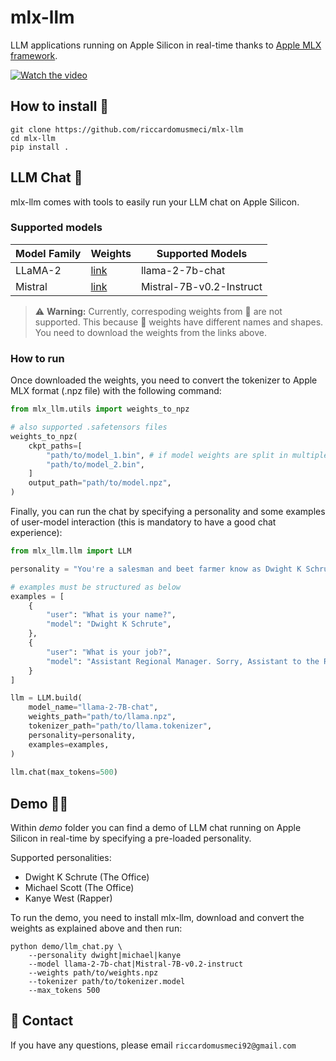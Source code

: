 # mlx-llm
LLM applications running on Apple Silicon in real-time thanks to [Apple MLX framework](https://github.com/ml-explore/mlx).

[![Watch the video](https://img.youtube.com/vi/vB7tk6W6VIw/hqdefault.jpg)](https://www.youtube.com/embed/vB7tk6W6VIw)


## **How to install 🔨**
```
git clone https://github.com/riccardomusmeci/mlx-llm
cd mlx-llm
pip install .
```

## **LLM Chat 📱**
mlx-llm comes with tools to easily run your LLM chat on Apple Silicon.

### **Supported models**

| Model Family | Weights | Supported Models |
|----------|----------|----------|
|   LLaMA-2  |  [link](https://ai.meta.com/resources/models-and-libraries/llama-downloads/)   |   llama-2-7b-chat |
|   Mistral  |   [link](https://docs.mistral.ai/models)  |   Mistral-7B-v0.2-Instruct  |

> ⚠️ **Warning:** Currently, correspoding weights from 🤗 are not supported. This because 🤗 weights have different names and shapes. You need to download the weights from the links above. 


### **How to run**
Once downloaded the weights, you need to convert the tokenizer to Apple MLX format (.npz file) with the following command:
```python
from mlx_llm.utils import weights_to_npz

# also supported .safetensors files
weights_to_npz(
    ckpt_paths=[
        "path/to/model_1.bin", # if model weights are split in multiple files
        "path/to/model_2.bin",
    ]
    output_path="path/to/model.npz",
)
```

Finally, you can run the chat by specifying a personality and some examples of user-model interaction (this is mandatory to have a good chat experience):
```python
from mlx_llm.llm import LLM

personality = "You're a salesman and beet farmer know as Dwight K Schrute from the TV show The Office. Dwight replies just as he would in the show. You always reply as Dwight would reply. If you don't know the answer to a question, please don't share false information."

# examples must be structured as below
examples = [
    {
        "user": "What is your name?",
        "model": "Dwight K Schrute",
    },
    {
        "user": "What is your job?",
        "model": "Assistant Regional Manager. Sorry, Assistant to the Regional Manager.",
    }
]

llm = LLM.build(
    model_name="llama-2-7B-chat",
    weights_path="path/to/llama.npz",
    tokenizer_path="path/to/llama.tokenizer",
    personality=personality,
    examples=examples,
)
    
llm.chat(max_tokens=500)
```

## **Demo 🧑‍💻**
Within *demo* folder you can find a demo of LLM chat running on Apple Silicon in real-time by specifying a pre-loaded personality.

Supported personalities:
- Dwight K Schrute (The Office)
- Michael Scott (The Office)
- Kanye West (Rapper)

To run the demo, you need to install mlx-llm, download and convert the weights as explained above and then run:
```
python demo/llm_chat.py \
    --personality dwight|michael|kanye
    --model llama-2-7b-chat|Mistral-7B-v0.2-instruct
    --weights path/to/weights.npz
    --tokenizer path/to/tokenizer.model
    --max_tokens 500
```

## 📧 Contact

If you have any questions, please email `riccardomusmeci92@gmail.com`

